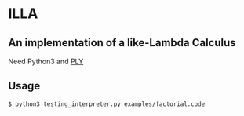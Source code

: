 ILLA
====

An implementation of a like-Lambda Calculus
-------------------------------------------

Need Python3 and [PLY](http://www.dabeaz.com/ply/)

Usage
-----

    $ python3 testing_interpreter.py examples/factorial.code
